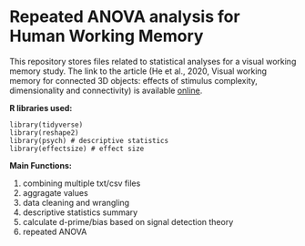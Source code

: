 # Repeated ANOVA analysis for Human Working Memory

This repository stores files related to statistical analyses for a visual working memory study. 
The link to the article (He et al., 2020, Visual working memory for connected 3D objects: effects of stimulus complexity, dimensionality and connectivity) is available [online](https://doi.org/10.1186/s41235-022-00367-9). 

 **R libraries used:**
```
library(tidyverse)
library(reshape2)
library(psych) # descriptive statistics
library(effectsize) # effect size
```

**Main Functions:**
 1. combining multiple txt/csv files
 2. aggragate values
 3. data cleaning and wrangling
 4. descriptive statistics summary
 5. calculate d-prime/bias based on signal detection theory
 6. repeated ANOVA
